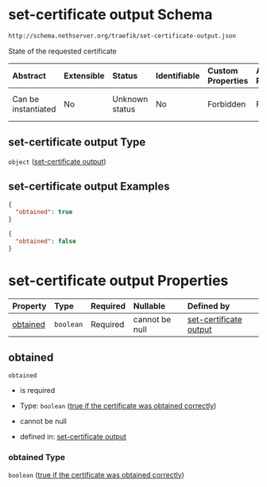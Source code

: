 # set-certificate output Schema

```txt
http://schema.nethserver.org/traefik/set-certificate-output.json
```

State of the requested certificate

| Abstract            | Extensible | Status         | Identifiable | Custom Properties | Additional Properties | Access Restrictions | Defined In                                                                                |
| :------------------ | :--------- | :------------- | :----------- | :---------------- | :-------------------- | :------------------ | :---------------------------------------------------------------------------------------- |
| Can be instantiated | No         | Unknown status | No           | Forbidden         | Forbidden             | none                | [set-certificate-output.json](traefik/set-certificate-output.json "open original schema") |

## set-certificate output Type

`object` ([set-certificate output](set-certificate-output.md))

## set-certificate output Examples

```json
{
  "obtained": true
}
```

```json
{
  "obtained": false
}
```

# set-certificate output Properties

| Property              | Type      | Required | Nullable       | Defined by                                                                                                                                                                                            |
| :-------------------- | :-------- | :------- | :------------- | :---------------------------------------------------------------------------------------------------------------------------------------------------------------------------------------------------- |
| [obtained](#obtained) | `boolean` | Required | cannot be null | [set-certificate output](set-certificate-output-properties-true-if-the-certificate-was-obtained-correctly.md "http://schema.nethserver.org/traefik/set-certificate-output.json#/properties/obtained") |

## obtained



`obtained`

*   is required

*   Type: `boolean` ([true if the certificate was obtained correctly](set-certificate-output-properties-true-if-the-certificate-was-obtained-correctly.md))

*   cannot be null

*   defined in: [set-certificate output](set-certificate-output-properties-true-if-the-certificate-was-obtained-correctly.md "http://schema.nethserver.org/traefik/set-certificate-output.json#/properties/obtained")

### obtained Type

`boolean` ([true if the certificate was obtained correctly](set-certificate-output-properties-true-if-the-certificate-was-obtained-correctly.md))
